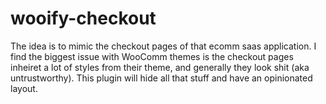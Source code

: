 # wooify-checkout

The idea is to mimic the checkout pages of that ecomm saas application. I find the biggest issue with WooComm themes is the checkout pages inheiret a lot of styles from their theme, and generally they look shit (aka untrustworthy). This plugin will hide all that stuff and have an opinionated layout.